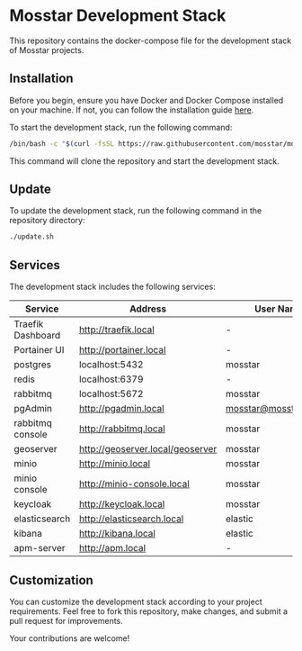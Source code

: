 # Mosstar Development Stack

This repository contains the docker-compose file for the development stack of Mosstar projects.

## Installation

Before you begin, ensure you have Docker and Docker Compose installed on your machine. If not, you can follow the
installation guide [here](https://docs.docker.com/desktop/).

To start the development stack, run the following command:

```bash
/bin/bash -c "$(curl -fsSL https://raw.githubusercontent.com/mosstar/mosstar-dev-stack/master/install.sh)"
```

This command will clone the repository and start the development stack.

## Update

To update the development stack, run the following command in the repository directory:

```bash
./update.sh
```

## Services

The development stack includes the following services:

| Service           | Address                          | User Name              | Password   |
|-------------------|----------------------------------|------------------------|------------|
| Traefik Dashboard | http://traefik.local             | -                      | -          |
| Portainer UI      | http://portainer.local           | -                      | -          |
| postgres          | localhost:5432                   | mosstar                | mosstar123 |
| redis             | localhost:6379                   | -                      | -          |
| rabbitmq          | localhost:5672                   | mosstar                | mosstar123 |
| pgAdmin           | http://pgadmin.local             | mosstar@mosstar.com.tr | mosstar123 |
| rabbitmq console  | http://rabbitmq.local            | mosstar                | mosstar123 |
| geoserver         | http://geoserver.local/geoserver | mosstar                | mosstar123 |
| minio             | http://minio.local               | mosstar                | mosstar123 |
| minio console     | http://minio-console.local       | mosstar                | mosstar123 |
| keycloak          | http://keycloak.local            | mosstar                | mosstar123 |
| elasticsearch     | http://elasticsearch.local       | elastic                | mosstar123 |
| kibana            | http://kibana.local              | elastic                | mosstar123 |
| apm-server        | http://apm.local                 | -                      | mosstar123 |

## Customization

You can customize the development stack according to your project requirements. Feel free to fork this repository, make
changes, and submit a pull request for improvements.

Your contributions are welcome!
